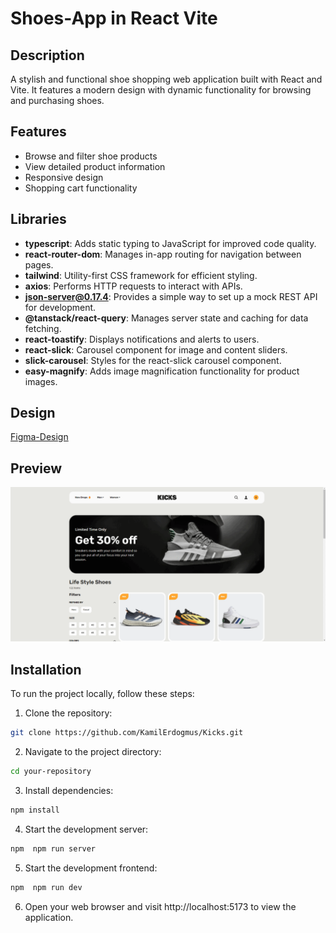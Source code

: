 # Shoes-App in React Vite

## Description

A stylish and functional shoe shopping web application built with React and Vite. It features a modern design with dynamic functionality for browsing and purchasing shoes.

## Features

- Browse and filter shoe products
- View detailed product information
- Responsive design
- Shopping cart functionality

## Libraries

- **typescript**: Adds static typing to JavaScript for improved code quality.
- **react-router-dom**: Manages in-app routing for navigation between pages.
- **tailwind**: Utility-first CSS framework for efficient styling.
- **axios**: Performs HTTP requests to interact with APIs.
- **json-server@0.17.4**: Provides a simple way to set up a mock REST API for development.
- **@tanstack/react-query**: Manages server state and caching for data fetching.
- **react-toastify**: Displays notifications and alerts to users.
- **react-slick**: Carousel component for image and content sliders.
- **slick-carousel**: Styles for the react-slick carousel component.
- **easy-magnify**: Adds image magnification functionality for product images.

## Design

[Figma-Design](https://www.figma.com/community/file/1214498651988846999)

## Preview

![](/public/SHOE-GIF.gif)

## Installation

To run the project locally, follow these steps:

1. Clone the repository:

```bash
git clone https://github.com/KamilErdogmus/Kicks.git
```

2. Navigate to the project directory:

```bash
cd your-repository
```

3. Install dependencies:

```bash
npm install
```

4. Start the development server:

```bash
npm  npm run server
```

5. Start the development frontend:

```bash
npm  npm run dev
```

6. Open your web browser and visit http://localhost:5173 to view the application.
